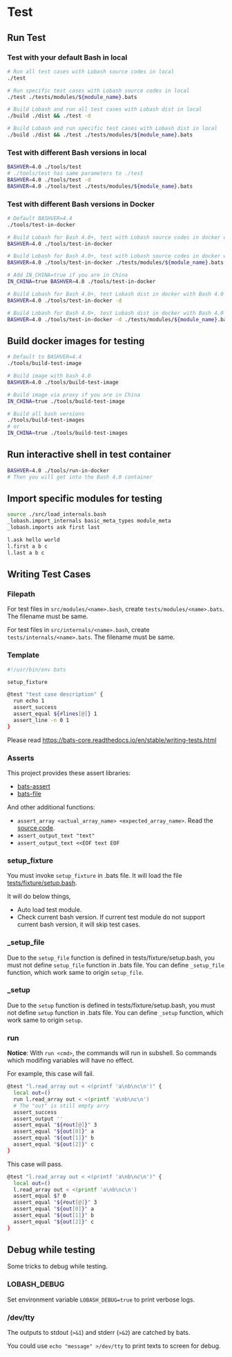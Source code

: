 # Test

## Run Test

### Test with your default Bash in local

```sh
# Run all test cases with Lobash source codes in local
./test

# Run specific test cases with Lobash source codes in local
./test ./tests/modules/${module_name}.bats

# Build Lobash and run all test cases with Lobash dist in local
./build ./dist && ./test -d

# Build Lobash and run specific test cases with Lobash dist in local
./build ./dist && ./test ./tests/modules/${module_name}.bats
```

### Test with different Bash versions in local

```sh
BASHVER=4.0 ./tools/test
# ./tools/test has same parameters to ./test
BASHVER=4.0 ./tools/test -d
BASHVER=4.0 ./tools/test ./tests/modules/${module_name}.bats
```

### Test with different Bash versions in Docker

```sh
# Default BASHVER=4.4
./tools/test-in-docker

# Build Lobash for Bash 4.0+, test with Lobash source codes in docker with Bash 4.0
BASHVER=4.0 ./tools/test-in-docker

# Build Lobash for Bash 4.0+, test with Lobash source codes in docker with Bash 4.0
BASHVER=4.0 ./tools/test-in-docker ./tests/modules/${module_name}.bats

# Add IN_CHINA=true if you are in China
IN_CHINA=true BASHVER=4.0 ./tools/test-in-docker

# Build Lobash for Bash 4.0+, test Lobash dist in docker with Bash 4.0
BASHVER=4.0 ./tools/test-in-docker -d

# Build Lobash for Bash 4.0+, test Lobash dist in docker with Bash 4.0
BASHVER=4.0 ./tools/test-in-docker -d ./tests/modules/${module_name}.bats
```

## Build docker images for testing

```sh
# Default to BASHVER=4.4
./tools/build-test-image

# Build image with bash 4.0
BASHVER=4.0 ./tools/build-test-image

# Build image via proxy if you are in China
IN_CHINA=true ./tools/build-test-image

# Build all bash versions
./tools/build-test-images
# or
IN_CHINA=true ./tools/build-test-images
```

## Run interactive shell in test container

```sh
BASHVER=4.0 ./tools/run-in-docker
# Then you will get into the Bash 4.0 container
```

## Import specific modules for testing

```sh
source ./src/load_internals.bash
_lobash.import_internals basic_meta_types module_meta
_lobash.imports ask first last

l.ask hello world
l.first a b c
l.last a b c
```

## Writing Test Cases

### Filepath

For test files in `src/modules/<name>.bash`, create `tests/modules/<name>.bats`. The filename must be same.

For test files in `src/internals/<name>.bash`, create `tests/internals/<name>.bats`. The filename must be same.

### Template

```sh
#!/usr/bin/env bats

setup_fixture

@test "test case description" {
  run echo 1
  assert_success
  assert_equal ${#lines[@]} 1
  assert_line -n 0 1
}
```

Please read https://bats-core.readthedocs.io/en/stable/writing-tests.html

### Asserts

This project provides these assert libraries:

- [bats-assert](https://github.com/adoyle-h/bats-assert.git)
- [bats-file](https://github.com/bats-core/bats-file.git)

And other additional functions:

- `assert_array <actual_array_name> <expected_array_name>`. Read the [source code](../tests/fixture/asserts.bash).
- `assert_output_text "text"`
- `assert_output_text <<EOF text EOF`

### setup_fixture

You must invoke `setup_fixture` in .bats file. It will load the file [tests/fixture/setup.bash](../tests/fixture/setup.bash).

It will do below things,

- Auto load test module.
- Check current bash version. If current test module do not support current bash version, it will skip test cases.

### _setup_file

Due to the `setup_file` function is defined in tests/fixture/setup.bash,
you must not define `setup_file` function in .bats file.
You can define `_setup_file` function, which work same to origin `setup_file`.

### _setup

Due to the `setup` function is defined in tests/fixture/setup.bash,
you must not define `setup` function in .bats file.
You can define `_setup` function, which work same to origin `setup`.

### run

**Notice**: With `run <cmd>`, the commands will run in subshell. So commands which modifing variables will have no effect.

For example, this case will fail.

```sh
@test "l.read_array out < <(printf 'a\nb\nc\n')" {
  local out=()
  run l.read_array out < <(printf 'a\nb\nc\n')
  # The "out" is still empty arry
  assert_success
  assert_output ''
  assert_equal "${#out[@]}" 3
  assert_equal "${out[0]}" a
  assert_equal "${out[1]}" b
  assert_equal "${out[2]}" c
}
```

This case will pass.

```sh
@test "l.read_array out < <(printf 'a\nb\nc\n')" {
  local out=()
  l.read_array out < <(printf 'a\nb\nc\n')
  assert_equal $? 0
  assert_equal "${#out[@]}" 3
  assert_equal "${out[0]}" a
  assert_equal "${out[1]}" b
  assert_equal "${out[2]}" c
}
```

## Debug while testing

Some tricks to debug while testing.

### LOBASH_DEBUG

Set environment variable `LOBASH_DEBUG=true` to print verbose logs.

### /dev/tty

The outputs to stdout (`>&1`) and stderr (`>&2`) are catched by bats.

You could use `echo "message" >/dev/tty` to print texts to screen for debug.
